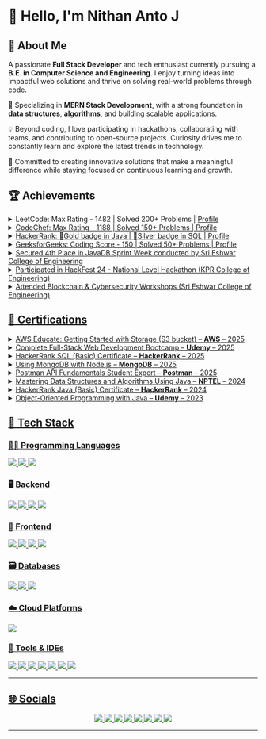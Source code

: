 # 👋 Hello, I'm Nithan Anto J  

## 🌟 About Me  

A passionate **Full Stack Developer** and tech enthusiast currently pursuing a **B.E. in Computer Science and Engineering**. I enjoy turning ideas into impactful web solutions and thrive on solving real-world problems through code.  

🔧 Specializing in **MERN Stack Development**, with a strong foundation in **data structures**, **algorithms**, and building scalable applications.  

💡 Beyond coding, I love participating in hackathons, collaborating with teams, and contributing to open-source projects. Curiosity drives me to constantly learn and explore the latest trends in technology.  

🚀 Committed to creating innovative solutions that make a meaningful difference while staying focused on continuous learning and growth. 


## 🏆 Achievements

<details>
  <summary>LeetCode: Max Rating - 1482 | Solved 200+ Problems | <a href="https://leetcode.com/u/nithanantoj55/" target="_blank">Profile</summary>
</details>

<details>
  <summary>CodeChef: Max Rating - 1188 | Solved 150+ Problems | <a href="https://www.codechef.com/users/nithanantoj55" target="_blank">Profile</summary>
</details>

<details>
  <summary>HackerRank: 🥇Gold badge in Java | 🥈Silver badge in SQL | <a href="https://www.hackerrank.com/profile/nithananto_j2021" target="_blank">Profile</summary>
</details>

<details>
  <summary>GeeksforGeeks: Coding Score - 150 | Solved 50+ Problems | <a href="https://www.geeksforgeeks.org/user/nithanjhyjne/" target="_blank">Profile</summary>
</details>

<details>
  <summary>Secured 4th Place in JavaDB Sprint Week conducted by Sri Eshwar College of Engineering</summary>
</details>

<details>
  <summary>Participated in HackFest 24 - National Level Hackathon (KPR College of Engineering)</summary>
</details>

<details>
  <summary>Attended Blockchain & Cybersecurity Workshops (Sri Eshwar College of Engineering)</summary>
</details>

## 📜 Certifications

<details>
  <summary>AWS Educate: Getting Started with Storage (S3 bucket) – <b>AWS</b> – 2025</summary>
</details>

<details>
  <summary>Complete Full-Stack Web Development Bootcamp – <b>Udemy</b> – 2025</summary>
</details>

<details>
  <summary>HackerRank SQL (Basic) Certificate – <b>HackerRank</b> – 2025</summary>
</details>

<details>
  <summary>Using MongoDB with Node.js – <b>MongoDB</b> – 2025</summary>
</details>

<details>
  <summary>Postman API Fundamentals Student Expert – <b>Postman</b> – 2025</summary>
</details>

<details>
  <summary>Mastering Data Structures and Algorithms Using Java – <b>NPTEL</b> – 2024</summary>
</details>

<details>
  <summary>HackerRank Java (Basic) Certificate – <b>HackerRank</b> – 2024</summary>
</details>

<details>
  <summary>Object-Oriented Programming with Java – <b>Udemy</b> – 2023</summary>
</details>

## 🚀 Tech Stack

### 🧑‍💻 Programming Languages
<p align="left">
  <img src="https://img.shields.io/badge/Java-%23ED8B00?style=for-the-badge&logo=openjdk&logoColor=white"/>
  <img src="https://img.shields.io/badge/JavaScript-%23F7DF1E?style=for-the-badge&logo=javascript&logoColor=black"/>
  <img src="https://img.shields.io/badge/C-%2300599C?style=for-the-badge&logo=c&logoColor=white"/>
</p>


### 🖥️ Backend
<p align="left">
  <img src="https://img.shields.io/badge/Java-%23ED8B00?style=for-the-badge&logo=openjdk&logoColor=white"/>
  <img src="https://img.shields.io/badge/Spring%20Boot-%236DB33F?style=for-the-badge&logo=spring-boot&logoColor=white"/>
  <img src="https://img.shields.io/badge/Node.js-%23339933?style=for-the-badge&logo=node.js&logoColor=white"/>
  <img src="https://img.shields.io/badge/Express.js-%23000000?style=for-the-badge&logo=express&logoColor=white"/>
</p>

### 🎨 Frontend
<p align="left">
  <img src="https://img.shields.io/badge/HTML5-%23E34F26?style=for-the-badge&logo=html5&logoColor=white"/>
  <img src="https://img.shields.io/badge/CSS3-%231572B6?style=for-the-badge&logo=css3&logoColor=white"/>
  <img src="https://img.shields.io/badge/JavaScript-%23F7DF1E?style=for-the-badge&logo=javascript&logoColor=black"/>
  <img src="https://img.shields.io/badge/React-%2361DAFB?style=for-the-badge&logo=react&logoColor=black"/>
</p>

### 🗃️ Databases
<p align="left">
  <img src="https://img.shields.io/badge/MongoDB-%2347A248?style=for-the-badge&logo=mongodb&logoColor=white"/>
  <img src="https://img.shields.io/badge/Firebase-%23FFCA28?style=for-the-badge&logo=firebase&logoColor=black"/>
  <img src="https://img.shields.io/badge/SQL-%2300C7B7?style=for-the-badge&logo=sqlite&logoColor=white"/>
</p>

### ☁️ Cloud Platforms
<p align="left">
  <img src="https://img.shields.io/badge/AWS-%23FF9900?style=for-the-badge&logo=amazon-aws&logoColor=white"/>
</p>

### 🧰 Tools & IDEs
<p align="left">
  <img src="https://img.shields.io/badge/Postman-%23FF6C37?style=for-the-badge&logo=postman&logoColor=white"/>
  <img src="https://img.shields.io/badge/Git-%23F05032?style=for-the-badge&logo=git&logoColor=white"/>
  <img src="https://img.shields.io/badge/GitHub-%23181717?style=for-the-badge&logo=github&logoColor=white"/>
  <img src="https://img.shields.io/badge/VSCode-%23007ACC?style=for-the-badge&logo=visual-studio-code&logoColor=white"/>
  <img src="https://img.shields.io/badge/IntelliJ%20IDEA-%23000000?style=for-the-badge&logo=intellij-idea&logoColor=white"/>
  <img src="https://img.shields.io/badge/Canva-%2300C4CC?style=for-the-badge&logo=canva&logoColor=white"/>
  <img src="https://img.shields.io/badge/Figma-%23F24E1E?style=for-the-badge&logo=figma&logoColor=white"/>
</p>

---

## 🌐 Socials

<p align="center">
  <a href="mailto:nithanjhonpeter@gmail.com">
    <img src="https://img.shields.io/badge/Email-D14836?style=for-the-badge&logo=gmail&logoColor=white"/>
  </a>
  <a href="https://www.linkedin.com/in/nithan-jhon-peter-22cs115/" target="_blank">
    <img src="https://img.shields.io/badge/LinkedIn-%230077B5?style=for-the-badge&logo=linkedin&logoColor=white" />
  </a>
  <a href="https://leetcode.com/u/nithanantoj55/" target="_blank">
    <img src="https://img.shields.io/badge/LeetCode-%23FFA116?style=for-the-badge&logo=leetcode&logoColor=black" />
  </a>
  <a href="https://www.geeksforgeeks.org/user/nithanjhyjne/" target="_blank">
    <img src="https://img.shields.io/badge/GeeksforGeeks-%2300FF00?style=for-the-badge&logo=geeksforgeeks&logoColor=white" />
  </a>
  <a href="https://www.codechef.com/users/nithanantoj55" target="_blank">
    <img src="https://img.shields.io/badge/CodeChef-%23DE3423?style=for-the-badge&logo=codechef&logoColor=white" />
  </a>
  <a href="https://github.com/Nithanantoj" target="_blank">
    <img src="https://img.shields.io/badge/GitHub-%23181717?style=for-the-badge&logo=github&logoColor=white" />
  </a>
  <a href="https://www.hackerrank.com/profile/nithananto_j2021" target="_blank">
    <img src="https://img.shields.io/badge/HackerRank-%232EC866?style=for-the-badge&logo=hackerrank&logoColor=white" />
  </a>
  <a href="https://linktr.ee/nithanantoj2004" target="_blank">
    <img src="https://img.shields.io/badge/Linktree-%2300B300?style=for-the-badge&logo=linktree&logoColor=white" />
  </a>
</p>

---

